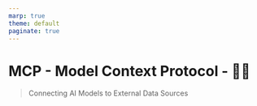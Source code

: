 ```yaml
---
marp: true
theme: default
paginate: true
---
```

# MCP - Model Context Protocol - 🧩📡
> Connecting AI Models to External Data Sources